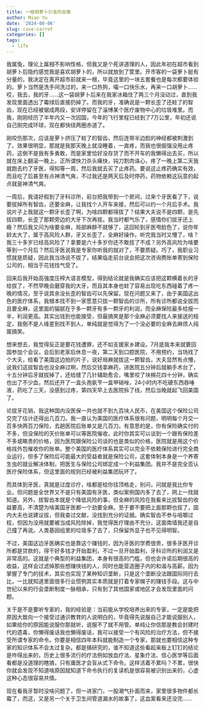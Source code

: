 ```yaml
---
title: 一根胡萝卜引发的血案
author: Miao Yu
date: '2024-08-06'
slug: case-carrot
categories: []
tags:
  - life
---
```

我属兔，理论上属相不影响性格，但我又是个死讲道理的人，因此年初在超市看到胡萝卜后隐约感觉我是喜欢胡萝卜的，所以就放到了筐里。开市客的一袋萝卜挺有分量的，我决定在离开超市前就来一根，毕竟这里的一块五套餐也是每次都要体验的。萝卜当然是洗手间洗过的，来一口热狗，嘬一口快乐水，再来一口胡萝卜……哎，我去，我的牙……这一袋胡萝卜后来在我家冰箱住了两三个月没动过，直到我发现里面透出了霉绿后直接扔掉了。而我的牙，准确说是一颗长歪了还蛀了的智齿，现在已经被锯成两段，安详停留在了淄博某个医疗废物中心的垃圾堆里。而我，刚刚经历了半年内又一次回国，今年的飞行里程已经到了7万公里，年初还说自己刚完成环球，现在都快绕两圈赤道了。

刚咬伤那次，应该是萝卜挤压了蛀了的智齿，然后连带半边脸的神经都被刺激到了。效果很明显，那就是我那天晚上就没睡着，一直疼，而我也很倔强没用止疼药，这倒不是我有多勇敢，而是家里恰好没存货了而不开车的我懒得出去买，所以就在床上翻滚一晚上。正所谓快刀杀头痛快，钝刀割肉诛心，疼了一晚上第二天我就跑去约了牙医，得知等一周，然后我就去买了止疼药。要说这止疼药确实有效，而且吃了后甚至有点神清气爽，不过我还是两天后及时停药，药物依赖这玩意的起点就是神清气爽。

一周后，我请好假到了牙科诊所，前台把我带到一个房间，过来个牙医看了下，说要拔掉所有智齿，还要全麻，让我找个人开车来接，然后可以约一个月后手术。我说片子上我就这一颗牙长歪了啊，为啥四颗都得拔了？结果大夫说不是四颗，是先拔四颗，长歪了那颗旁边的大牙下次再拔。我当时都气乐了，感情你们拔牙还上瘾？然后我又问为啥要全麻，局部麻醉不就够了，这回轮到牙医甩脸色了，说你年龄太大了，属于高风险人群，牙又长歪了，全麻好操作。听完我当时又懵了，啥？我三十多岁已经高风险了？拿要是六十多岁你还不敢拔了不成？另外高风险为啥要等到一个月后？然后牙医说我是专家你听我的就对了，不要质疑。巧了，我职业习惯就是质疑，因此我当场说不拔了，结果临走前台说会把这次咨询费账单寄到保险公司的，相当于花钱找气受了。

回来后我开始高强度压榨大语言模型，得到结论就是我确实应该把这颗横着长的牙给拔了，不然早晚会磨穿我的大牙，而且其本身也蛀了容易出现吃东西碰着了疼一晚的情况，至于说其余没长歪的智齿可以先保留。现在问题又来了，由于美国这出色的医疗体系，我根本找不到一家愿意只拔一颗智齿的诊所，所有诊所都说全拔而且要全麻，这里面的猫腻在于多一颗牙有多一颗牙的利润，而全麻保险最多给报一半，利润更高。其实出钱到也能接受，但最搞笑是那个全麻必须要找人来接送的规定，我倒不是人缘差到找不到人，单纯就是觉得为了一个没必要的全麻去麻烦人纯属搞笑。

想来想去，我觉得反正是要花钱遭罪，还不如支援家乡建设。7月底我本来就要回国参加个会议，会后到老家后休息一夜，第二天到口腔医院，不用预约，当场找了个大夫，给看了美国这边拍的片子，说好局麻就拔这一颗智齿，大夫显然有点懵，说我们这拔智齿也没全麻过啊，然后交钱拿麻药，进医院五分钟后就躺手术台了，十五分钟后牙就拔掉了，还给缝了几针辅助愈合，嘴里咬了块棉花四十分钟，确实也出了不少血，然后还开了一盒头孢氨苄一盒甲硝唑，24小时内不吃硬东西吞唾液，药吃了三天，没感到过疼，第四天早上去医院拆了线，然后当晚就起飞回美国了。

论拔牙花销，我这种国内没医保一共也就不到九百块人民币，在美国这个保险公司交完了估计还得出几百刀。我一直认为美国的医疗体系很有问题，明明每个月交一百多快两百刀保险，去趟医院后账单又是几百刀。有意思的是，你有保险确实付的不多，但没保险的天价账单可以等医院催收，此时你其实可以谈到一个跟有保险差不多或略贵的价格，因为医院跟保险公司谈的也是类似的价格，医院就是用这个价格找外包催收你的账单。整个美国的医疗体系其实可以完全不依赖保险进行完全商业运行，但多了保险后可能最大的受益者就是保险公司，这套体制本身是一个养寄生虫的就业解决体制，把医生与保险公司绑定成一个利益集团。我并不是完全否认医疗保险体系，但这里面的规则已经被利益集团玩坏了。

而具体到牙医，真就是过度诊疗，啥都是给你往顶格走，别问，问就是我比你专业。但问题是全世界又不是只有美国有牙医，类似案例国内多了去了，网上一找就知道。另外，拔智齿本就是个降低风险的事，但全麻的风险在我看来比拔智齿的收益要高，不清楚为啥美国牙医都一个劲要全麻。至于要不要把上面那颗也拔了，国内大夫也说建议拔，但我查过文献，没找到充分的证据。确实智齿不参与咀嚼过程，但因为没用就要被当成风险除掉，我觉得医疗理由不充分，这面南墙我还是自己撞了再说。人类基因组里的垃圾多了去了，只保留外显子也不见得明智。

不过，美国这边牙医确实也是靠这个赚钱的，因为牙医的学费很贵，很多牙医开诊所都是贷款的，得干好多钱才开始盈利，不过一旦开始盈利，牙科诊所的利润又是非常高的。这就是个典型的利益集团，本身有很高的门槛，但也会许诺后期很高的收益，这样会过滤掉那些想赚快钱的人，同时也能营造圈子内的和谐与高薪。因为掌握了专门的技术，其实也实现了某种知识垄断，只是这个垄断没法跟国际同行去比，一比就知道里面很多行业惯例其实本质就是打着专家幌子的赚钱手段。这与中世纪以来的行会垄断制度一脉相承，只有到了其他国家或地区才会发现里面的问题。

关于是不是要听专家的，我的经验是：当前能从学校培养出来的专家，一定是能把原因大致向一个接受过通识教育的人说明白的，毕竟得先说服自己才能说服别人，如果给你的原因能说服你那就听，说服不了就不用管。单纯让你信那是教会封建时代的遗毒，你懒得废话我也懒得废话，我可以接受一个有风险的治疗方法，但不接受所谓专家的命令。你要是相信四年本科就能制造一个专家，那就也要相信这种专家的知识体系不会太过复杂。都是搞研究的，谁不知道这些看起来板上钉钉的结论是咋得出来的，历史上很多流行的疗法例如放血疗法、星象疗法、信心医学等后面看都是没道理的瞎搞，只有庸医才会盲从式下命令。这样活着不累吗？不累，很快你就会发现不知道啥原因就知道下命令执行的复读机是很容易被识别出来的，心虚这种心态很容易共情。

现在看我牙暂时没啥问题了，但一进家门，一股潮气扑面而来，家里很多物件都长霉了，而这，又是另一个关于卫生间管道漏水的故事了，这血案看来还没完……
